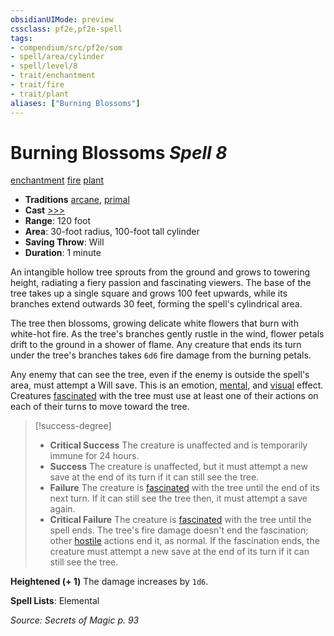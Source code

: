 ```yaml
---
obsidianUIMode: preview
cssclass: pf2e,pf2e-spell
tags:
- compendium/src/pf2e/som
- spell/area/cylinder
- spell/level/8
- trait/enchantment
- trait/fire
- trait/plant
aliases: ["Burning Blossoms"]
---
```

# Burning Blossoms *Spell 8*   
[enchantment](enchantment.md "Enchantment School Trait")  [fire](fire.md "Fire Energy & Element Trait")  [plant](plant.md "Plant Creature Type Trait")  

- **Traditions** [arcane](arcane.md "Arcane Tradition Trait"), [primal](primal.md "Primal Tradition Trait")
- **Cast** [>>>](chapter-9-playing-the-game.md#Actions "Three-Action") 
- **Range**: 120 foot
- **Area**: 30-foot radius, 100-foot tall cylinder
- **Saving Throw**: Will
- **Duration**: 1 minute

An intangible hollow tree sprouts from the ground and grows to towering height, radiating a fiery passion and fascinating viewers. The base of the tree takes up a single square and grows 100 feet upwards, while its branches extend outwards 30 feet, forming the spell's cylindrical area.

The tree then blossoms, growing delicate white flowers that burn with white-hot fire. As the tree's branches gently rustle in the wind, flower petals drift to the ground in a shower of flame. Any creature that ends its turn under the tree's branches takes `6d6` fire damage from the burning petals.

Any enemy that can see the tree, even if the enemy is outside the spell's area, must attempt a Will save. This is an emotion, [mental](mental.md "Mental Effect Trait"), and [visual](visual.md "Visual Effect Trait") effect. Creatures [fascinated](conditions.md#Fascinated) with the tree must use at least one of their actions on each of their turns to move toward the tree.

> [!success-degree] 
> - **Critical Success** The creature is unaffected and is temporarily immune for 24 hours.
> - **Success** The creature is unaffected, but it must attempt a new save at the end of its turn if it can still see the tree.
> - **Failure** The creature is [fascinated](conditions.md#Fascinated) with the tree until the end of its next turn. If it can still see the tree then, it must attempt a save again.
> - **Critical Failure** The creature is [fascinated](conditions.md#Fascinated) with the tree until the spell ends. The tree's fire damage doesn't end the fascination; other [hostile](conditions.md#Hostile) actions end it, as normal. If the fascination ends, the creature must attempt a new save at the end of its turn if it can still see the tree.

**Heightened (+ 1)** The damage increases by `1d6`.

**Spell Lists**: Elemental

*Source: Secrets of Magic p. 93*